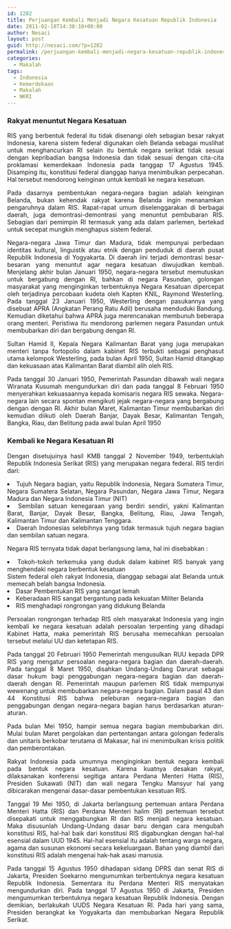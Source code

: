 ```yaml
---
id: 1282
title: Perjuangan Kembali Menjadi Negara Kesatuan Republik Indonesia
date: 2011-02-18T14:38:18+00:00
author: Nesaci
layout: post
guid: http://nesaci.com/?p=1282
permalink: /perjuangan-kembali-menjadi-negara-kesatuan-republik-indonesia/
categories:
  - Makalah
tags:
  - Indonesia
  - Kemerdekaan
  - Makalah
  - NKRI
---
```

<h3 style="text-align: justify;">
  Rakyat menuntut Negara Kesatuan
</h3>

<p style="text-align: justify;">
  RIS yang berbentuk federal itu tidak disenangi oleh sebagian besar rakyat Indonesia, karena sistem federal digunakan oleh Belanda sebagai muslihat untuk menghancurkan RI selain itu bentuk negara serikat tidak sesuai dengan kepribadian bangsa Indonesia dan tidak sesuai dengan cita-cita proklamasi kemerdekaan Indonesia pada tanggap 17 Agustus 1945. Disamping itu, konstitusi federal dianggap hanya menimbulkan perpecahan. Hal tersebut mendorong keinginan untuk kembali ke negara kesatuan.
</p>

<p style="text-align: justify;">
  Pada dasarnya pembentukan negara-negara bagian adalah keinginan Belanda, bukan kehendak rakyat karena Belanda ingin menanamkan pengaruhnya dalam RIS. Rapat-rapat umum diselenggarakan di berbagai daerah, juga demontrasi-demontrasi yang menuntut pembubaran RIS. Sebagian dari pemimpin RI termasuk yang ada dalam parlemen, bertekad untuk secepat mungkin menghapus sistem federal.
</p>

<p style="text-align: justify;">
  Negara-negara Jawa Timur dan Madura, tidak mempunyai perbedaan identitas kultural, linguistik atau etnik dengan penduduk di daerah pusat Republik Indonesia di Yogyakarta. Di daerah iini terjadi demontrasi besar-besaran yang menuntut agar negara kesatuan diwujudkan kembali. Menjelang akhir bulan Januari 1950, negara-negara tersebut memutuskan untuk bergabung dengan RI, bahkan di negara Pasundan, golongan masyarakat yang menginginkan terbentuknya Negara Kesatuan dipercepat oleh terjadinya percobaan kudeta oleh Kapten KNIL, Raymond Westerling. Pada tanggal 23 Januari 1950, Westerling dengan pasukannya yang disebuat APRA (Angkatan Perang Ratu Adil) berusaha menduduki Bandung. Kemudian diketahui bahwa APRA juga merencanakan membunuh beberapa orang menteri. Peristiwa itu mendorong parlemen negara Pasundan untuk membubarkan diri dan bergabung dengan RI.
</p>

<p style="text-align: justify;">
  Sultan Hamid II, Kepala Negara Kalimantan Barat yang juga merupakan menteri tanpa fortopolio dalam kabinet RIS terbukti sebagai penghasut utama kelompok Westerling, pada bulan April 1950, Sultan Hamid ditangkap dan kekuasaan atas Kalimantan Barat diambil alih oleh RIS.
</p>

<p style="text-align: justify;">
  Pada tanggal 30 Januari 1950, Pemerintah Pasundan dibawah wali negara Wiranata Kusumah mengundurkan diri dan pada tanggal 8 Februari 1950 menyerahkan kekuasaannya kepada komisaris negara RIS sewaka. Negara-negara lain secara spontan mengikuti jejak negara-negara yang bergabung dengan dengan RI. Akhir bulan Maret, Kalimantan Timur membubarkan diri kemudian diikuti oleh Daerah Banjar, Dayak Besar, Kalimantan Tengah, Bangka, Riau, dan Belitung pada awal bulan April 1950
</p>

<h3 style="text-align: justify;">
  Kembali ke Negara Kesatuan RI
</h3>

<p style="text-align: justify;">
  Dengan disetujuinya hasil KMB tanggal 2 November 1949, terbentuklah Republik Indonesia Serikat (RIS) yang merupakan negara federal. RIS terdiri dari:
</p>

<li style="text-align: justify;">
  Tujuh Negara bagian, yaitu Republik Indonesia, Negara Sumatera Timur, Negara Sumatera Selatan, Negara Pasundan, Negara Jawa Timur, Negara Madura dan Negara Indonesia Timur (NIT)
</li>
<li style="text-align: justify;">
  Sembilan satuan kenegaraan yang berdiri sendiri, yakni Kalimantan Barat, Banjar, Dayak Besar, Bangka, Belitung, Riau, Jawa Tengah, Kalimantan Timur dan Kalimantan Tenggara.
</li>
<li style="text-align: justify;">
  Daerah Indonesias selebihnya yang tidak termasuk tujuh negara bagian dan sembilan satuan negara.
</li>

<p style="text-align: justify;">
  Negara RIS ternyata tidak dapat berlangsung lama, hal ini disebabkan :
</p>

<li style="text-align: justify;">
  Tokoh-tokoh terkemuka yang duduk dalam kabinet RIS banyak yang menghendaki negara berbentuk kesatuan<br /> Sistem federal oleh rakyat Indonesia, dianggap sebagai alat Belanda untuk memecah belah bangsa Indonesia.
</li>
<li style="text-align: justify;">
  Dasar Pembentukan RIS yang sangat lemah
</li>
<li style="text-align: justify;">
  Keberadaan RIS sangat bergantung pada kekuatan Militer Belanda
</li>
<li style="text-align: justify;">
  RIS menghadapi rongrongan yang didukung Belanda
</li>

<p style="text-align: justify;">
  Persoalan rongrongan terhadap RIS oleh masyarakat Indonesia yang ingin kembali ke negara kesatuan adalah persoalan terpenting yang dihadapi Kabinet Hatta, maka pemerintah RIS berusaha memecahkan persoalan tersebut melalui UU dan ketetapan RIS.
</p>

<p style="text-align: justify;">
  Pada tanggal 20 Februari 1950 Pemerintah mengusulkan RUU kepada DPR RIS yang mengatur persoalan negara-negara bagian dan daerah-daerah. Pada tanggal 8 Maret 1950, disahkan Undang-Undang Darurat sebagai dasar hukum bagi penggabungan negara-negara bagian dan daerah-daerah dengan RI. Pemerintah maupun parlemen RIS tidak mempunyai wewenang untuk membubarkan negara-negara bagian. Dalam pasal 43 dan 44 Konstitusi RIS bahwa peleburan negara-negara bagian dan penggabungan dengan negara-negara bagian harus berdasarkan aturan-aturan.
</p>

<p style="text-align: justify;">
  Pada bulan Mei 1950, hampir semua negara bagian membubarkan diri. Mulai bulan Maret pergolakan dan pertentangan antara golongan federalis dan unitaris berkobar terutama di Makasar, hal ini menimbulkan krisis politik dan pemberontakan.
</p>

<p style="text-align: justify;">
  Rakyat Indonesia pada umumnya menginginkan bentuk negara kembali pada bentuk negara kesatuan. Karena kuatnya desakan rakyat, dilaksanakan konferensi segitiga antara Perdana Menteri Hatta (RIS), Presiden Sukawati (NIT) dan wali negara Tengku Mansyur hal yang dibicarakan mengenai dasar-dasar pembentukan kesatuan RIS.
</p>

<p style="text-align: justify;">
  Tanggal 19 Mei 1950, di Jakarta berlangsung pertemuan antara Perdana Menteri Hatta (RIS) dan Perdana Menteri halim (RI) pertemuan tersebut disepakati untuk menggabungkan RI dan RIS menjadi negara kesatuan. Maka disusunlah Undang-Undang dasar baru dengan cara mengubah konstitusi RIS, hal-hal baik dari konstitusi RIS digabungkan dengan hal-hal esensial dalam UUD 1945. Hal-hal esensial itu adalah tentang warga negara, agama dan susunan ekonomi secara kekeluargaan. Bahan yang diambil dari konstitusi RIS adalah mengenai hak-hak asasi manusia.
</p>

<p style="text-align: justify;">
  Pada tanggal 15 Agustus 1950 dihadapan sidang DPRS dan senat RIS di Jakarta, Presiden Soekarno mengumumkan terbentuknya negara kesatuan Republik Indonesia. Sementara itu Perdana Menteri RIS menyatakan mengundurkan diri. Pada tanggal 17 Agustus 1950 di Jakarta, Presiden mengumumkan terbentuknya negara kesatuan Republik Indonesia. Dengan demikian, berlakukah UUDS Negara Kesatuan RI. Pada hari yang sama, Presiden berangkat ke Yogyakarta dan membubarkan Negara Republik Serikat.
</p>